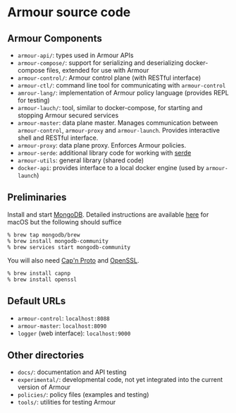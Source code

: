 # Armour source code

## Armour Components

- `armour-api/`: types used in Armour APIs
- `armour-compose/`: support for serializing and deserializing docker-compose files, extended for use with Armour
- `armour-control/`: Armour control plane (with RESTful interface)
- `armour-ctl/`: command line tool for communicating with `armour-control`
- `amrour-lang/`: implementation of Armour policy language (provides REPL for testing)
- `armour-lauch/`: tool, similar to docker-compose, for starting and stopping Armour secured services
- `armour-master`: data plane master. Manages communication between `armour-control`, `armour-proxy` and `armour-launch`. Provides interactive shell and RESTful interface.
- `armour-proxy`: data plane proxy. Enforces Armour policies.
- `armour-serde`: additional library code for working with [serde](https://serde.rs)
- `armour-utils`: general library (shared code)
- `docker-api`: provides interface to a local docker engine (used by `armour-launch`)

## Preliminaries

Install and start [MongoDB](https://www.mongodb.com). Detailed instructions are available [here](https://docs.mongodb.com/manual/tutorial/install-mongodb-on-os-x) for macOS but the following should suffice

```
% brew tap mongodb/brew
% brew install mongodb-community
% brew services start mongodb-community
```

You will also need [Cap'n Proto](https://capnproto.org) and [OpenSSL](https://www.openssl.org).

```
% brew install capnp
% brew install openssl
```

## Default URLs

- `armour-control`: `localhost:8088`
- `armour-master`: `localhost:8090`
- `logger` (web interface): `localhost:9000`

## Other directories

- `docs/`: documentation and API testing
- `experimental/`: developmental code, not yet integrated into the current version of Armour
- `policies/`: policy files (examples and testing)
- `tools/`: utilities for testing Armour
